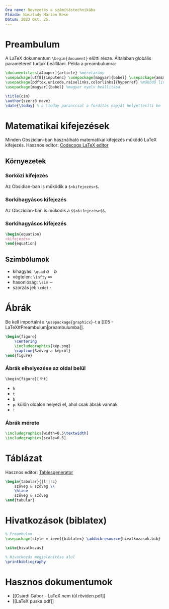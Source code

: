 ```yaml
---
Óra neve: Bevezetés a számítástechnikába
Előadó: Naszlady Márton Bese
Dátum: 2023 Okt. 25.
---
```

# Preambulum
A LaTeX dokumentum `\begin{document}` előtti része. Általában globális paramétereit tudjuk beállítani.
Példa a preambulumra:
```latex
\documentclass[a4paper]{article} %méretarány
\usepackage[utf8]{inputenc} \usepackage[magyar]{babel} \usepackage{amsmath} %matematikai modul
\usepackage[pdftex,unicode,raiselinks,colorlinks]{hyperref} %működő linkek
\usepackage[magyar]{babel} %magyar nyelv beállítása

\title{cím}
\author{szerző neve}
\date{\today} % a \today paranccsal a fordítás napját helyettesíti be
```
# Matematikai kifejezések
Minden Obszidián-ban használható matematikai kifejezés működő LaTeX kifejezés.
Hasznos editor: [Codecogs LaTeX editor](https://latex.codecogs.com/eqneditor/editor.php)
## Környezetek
### Sorközi  kifejezés
Az Obsidian-ban is működik a `$<kifejezés>$`.
### Sorkihagyásos  kifejezés
Az Obszidián-ban is működik a `$$<kifejezés>$$`.
### Sorkihagyásos kifejezés
```latex
\begin{equation}
<kifejezés>
\end{equation}
```
## Szimbólumok
- kihagyás: `\quad` $a \quad b$
- végtelen: `\infty` $\infty$
- hasonlóság: `\sim` $\sim$
- szorzás jel: `\cdot` $\cdot$
# Ábrák
Be kell importálni a `\usepackage{graphicx}`-t a [[05 - LaTeX#Preambulum|preambulumba]].
```LaTeX
\begin{figure}
	\centering
	\includegraphics{kép.png}
	\caption{Szöveg a képről}
\end{figure}
```
### Ábrák elhelyezése az oldal belül
`\begin{figure}[!ht]`
- `h`
- `t`
- `b`
- `p`: külön oldalon helyezi el, ahol csak ábrák vannak
- `!`
### Ábrák mérete
```LaTex
\includegraphics[width=0.5\textwidth]
\includegraphics[scale=0.5]
```
# Táblázat
Hasznos editor: [Tablesgenerator](https://www.tablesgenerator.com)
```LaTeX
\begin{tabular}{|l||rc}
	szöveg & szöveg \\
	\hline
	szöveg & szöveg
\end{tabular}
```
# Hivatkozások (biblatex)
```LaTeX
% Preambulum
\usepackage[style = ieee]{biblatex} \addbibresource{hivatkozasok.bib}

\cite{hivatkozás}

% Hivatkozás megjelenítése alul
\printbibliography
```
# Hasznos dokumentumok
- [[Csárdi Gábor - LaTeX nem túl röviden.pdf]]
- [[LaTeX puska.pdf]]